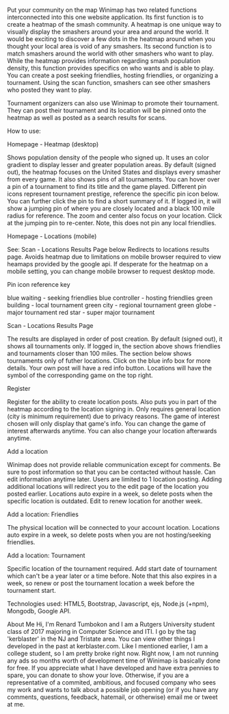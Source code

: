 Put your community on the map
Winimap has two related functions interconnected into this one website application. 
Its first function is to create a heatmap of the smash community. A heatmap is one unique way to visually display the smashers around your area and around the world. It would be exciting to discover a few dots in the heatmap around when you thought your local area is void of any smashers. 
Its second function is to match smashers around the world with other smashers who want to play. While the heatmap provides information regarding smash population density, this function provides specifics on who wants and is able to play. You can create a post seeking friendlies, hosting friendlies, or organizing a tournament. Using the scan function, smashers can see other smashers who posted they want to play.

Tournament organizers can also use Winimap to promote their tournament. They can post their tournament and its location will be pinned onto the heatmap as well as posted as a search results for scans.

How to use:

Homepage - Heatmap (desktop)

Shows population density of the people who signed up. It uses an color gradient to display lesser and greater population areas. By default (signed out), the heatmap focuses on the United States and displays every smasher from every game. It also shows pins of all tournaments. You can hover over a pin of a tournament to find its title and the game played. Different pin icons represent tournament prestige, reference the specific pin icon below. You can further click the pin to find a short summary of it. If logged in, it will show a jumping pin of where you are closely located and a black 100 mile radius for reference. The zoom and center also focus on your location. Click at the jumping pin to re-center. Note, this does not pin any local friendlies.

Homepage - Locations (mobile)

See: Scan - Locations Results Page below 
Redirects to locations results page. Avoids heatmap due to limitations on mobile browser required to view heamaps provided by the google api. If desperate for the heatmap on a mobile setting, you can change mobile browser to request desktop mode.

Pin icon reference key

blue waiting - seeking friendlies
blue controller - hosting friendlies
green building - local tournament
green city - regional tournament
green globe - major tournament
red star - super major tournament

Scan - Locations Results Page

The results are displayed in order of post creation. By default (signed out), it shows all tournaments only. If logged in, the section above shows friendlies and tournaments closer than 100 miles. The section below shows tournaments only of futher locations. Click on the blue info box for more details. Your own post will have a red info button. Locations will have the symbol of the corresponding game on the top right.

Register

Register for the ability to create location posts. Also puts you in part of the heatmap according to the location signing in. Only requires general location (city is minimum requirement) due to privacy reasons. The game of interest chosen will only display that game's info. You can change the game of interest afterwards anytime. You can also change your location afterwards anytime.

Add a location

Winimap does not provide reliable communication except for comments. Be sure to post information so that you can be contacted without hassle. Can edit information anytime later. Users are limited to 1 location posting. Adding additional locations will redirect you to the edit page of the location you posted earlier. Locations auto expire in a week, so delete posts when the specific location is outdated. Edit to renew location for another week.

Add a location: Friendlies

The physical location will be connected to your account location. Locations auto expire in a week, so delete posts when you are not hosting/seeking friendlies.

Add a location: Tournament

Specific location of the tournament required. Add start date of tournament which can't be a year later or a time before. Note that this also expires in a week, so renew or post the tournament location a week before the tournament start.


 Technologies used:
HTML5, Bootstrap, Javascript, ejs, Node.js (+npm), Mongodb, Google API.


 About Me
Hi, I'm Renard Tumbokon and I am a Rutgers University student class of 2017 majoring in Computer Science and ITI. I go by the tag 'kerblaster' in the NJ and Tristate area. You can view other things I developed in the past at kerblaster.com. Like I mentioned earlier, I am a college student, so I am pretty broke right now. Right now, I am not running any ads so months worth of development time of Winimap is basically done for free. If you appreciate what I have developed and have extra pennies to spare, you can donate to show your love. Otherwise, if you are a representative of a commited, ambitious, and focused company who sees my work and wants to talk about a possible job opening (or if you have any comments, questions, feedback, hatemail, or otherwise) email me or tweet at me.
